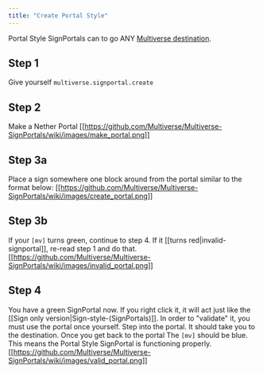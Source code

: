 ```yaml
---
title: "Create Portal Style"
---
```


Portal Style SignPortals can to go ANY [Multiverse destination](https://github.com/Multiverse/Multiverse-Core/wiki/Destinations).

## Step 1
Give yourself `multiverse.signportal.create`

## Step 2
Make a Nether Portal
[[https://github.com/Multiverse/Multiverse-SignPortals/wiki/images/make_portal.png]]

## Step 3a
Place a sign somewhere one block around from the portal similar to the format below:
[[https://github.com/Multiverse/Multiverse-SignPortals/wiki/images/create_portal.png]]

## Step 3b
If your `[mv]` turns green, continue to step 4. If it [[turns red|invalid-signportal]], re-read step 1 and do that.
[[https://github.com/Multiverse/Multiverse-SignPortals/wiki/images/invalid_portal.png]]

## Step 4
You have a green SignPortal now. If you right click it, it will act just like the [[Sign only version|Sign-style-(SignPortals)]]. In order to "validate" it, you must use the portal once yourself. Step into the portal. It should take you to the destination. Once you get back to the portal The `[mv]` should be blue. This means the Portal Style SignPortal is functioning properly.
[[https://github.com/Multiverse/Multiverse-SignPortals/wiki/images/valid_portal.png]]